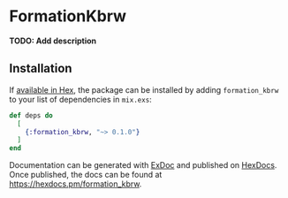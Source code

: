 # FormationKbrw

**TODO: Add description**

## Installation

If [available in Hex](https://hex.pm/docs/publish), the package can be installed
by adding `formation_kbrw` to your list of dependencies in `mix.exs`:

```elixir
def deps do
  [
    {:formation_kbrw, "~> 0.1.0"}
  ]
end
```

Documentation can be generated with [ExDoc](https://github.com/elixir-lang/ex_doc)
and published on [HexDocs](https://hexdocs.pm). Once published, the docs can
be found at <https://hexdocs.pm/formation_kbrw>.

